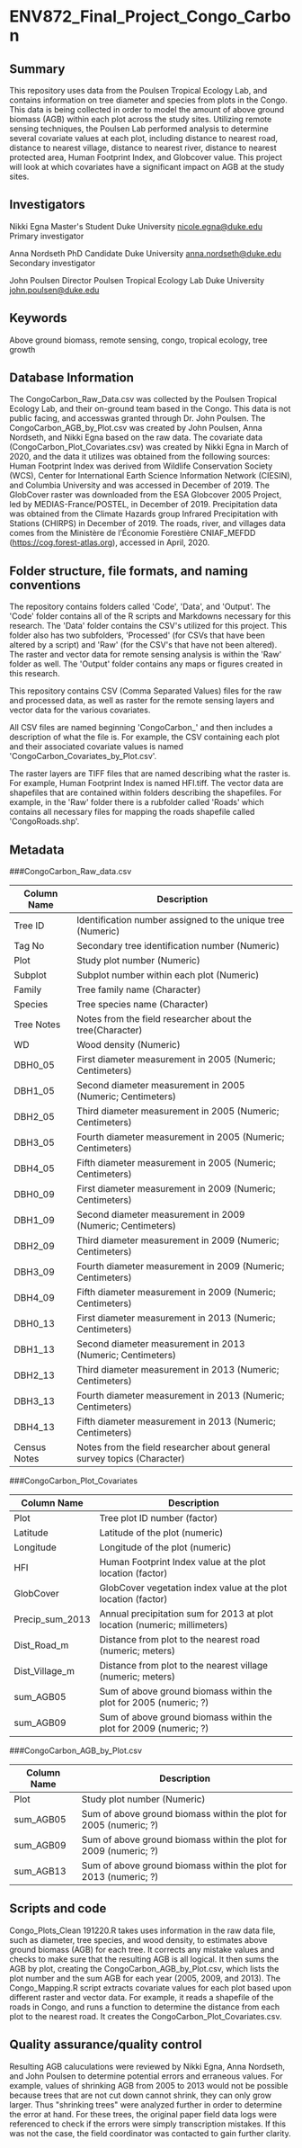 # ENV872_Final_Project_Congo_Carbon

## Summary

This repository uses data from the Poulsen Tropical Ecology Lab, and contains information on tree diameter and species from plots in the Congo. This data is being collected in order to model the amount of above ground biomass (AGB) within each plot across the study sites. Utilizing remote sensing techniques, the Poulsen Lab performed analysis to determine several covariate values at each plot, including distance to nearest road, distance to nearest village, distance to nearest river, distance to nearest protected area, Human Footprint Index, and Globcover value. This project will look at which covariates have a significant impact on AGB at the study sites.

## Investigators

Nikki Egna
Master's Student
Duke University
nicole.egna@duke.edu
Primary investigator

Anna Nordseth
PhD Candidate
Duke University
anna.nordseth@duke.edu
Secondary investigator

John Poulsen
Director
Poulsen Tropical Ecology Lab
Duke University
john.poulsen@duke.edu


## Keywords

Above ground biomass, remote sensing, congo, tropical ecology, tree growth

## Database Information

The CongoCarbon_Raw_Data.csv was collected by the Poulsen Tropical Ecology Lab, and their on-ground team based in the Congo. This data is not public facing, and accesswas granted through Dr. John Poulsen. The CongoCarbon_AGB_by_Plot.csv was created by John Poulsen, Anna Nordseth, and Nikki Egna based on the raw data. The covariate data (CongoCarbon_Plot_Covariates.csv) was created by Nikki Egna in March of 2020, and the data it utilizes was obtained from the following sources: Human Footprint Index was derived from Wildlife Conservation Society (WCS), Center for International Earth Science Information Network (CIESIN), and Columbia University and was accessed in December of 2019. The GlobCover raster was downloaded from the ESA Globcover 2005 Project, led by MEDIAS-France/POSTEL, in December of 2019. Precipitation data was obtained from the Climate Hazards group Infrared Precipitation with Stations (CHIRPS) in December of 2019. The roads, river, and villages data comes from the Ministère de l’Économie Forestière CNIAF_MEFDD (https://cog.forest-atlas.org), accessed in April, 2020.


## Folder structure, file formats, and naming conventions 

The repository contains folders called 'Code', 'Data', and 'Output'. The 'Code' folder contains all of the R scripts and Markdowns necessary for this research. The 'Data' folder contains the CSV's utilized for this project. This folder also has two subfolders, 'Processed' (for CSVs that have been altered by a script) and 'Raw' (for the CSV's that have not been altered). The raster and vector data for remote sensing analysis is within the 'Raw' folder as well. The 'Output' folder contains any maps or figures created in this research.

This repository contains CSV (Comma Separated Values) files for the raw and processed data, as well as raster for the remote sensing layers and vector data for the various covariates.

All CSV files are named beginning 'CongoCarbon_' and then includes a description of what the file is. For example, the CSV containing each plot and their associated covariate values is named 'CongoCarbon_Covariates_by_Plot.csv'. 

The raster layers are TIFF files that are named describing what the raster is. For example, Human Footprint Index is named HFI.tiff. The vector data are shapefiles that are contained within folders describing the shapefiles. For example, in the 'Raw' folder there is a rubfolder called 'Roads' which contains all necessary files for mapping the roads shapefile called 'CongoRoads.shp'.

## Metadata

###CongoCarbon_Raw_data.csv

Column Name | Description
----------- | -----------
Tree ID	    | Identification number assigned to the unique tree (Numeric)
Tag No      | Secondary tree identification number (Numeric)
Plot	      | Study plot number (Numeric)
Subplot	    | Subplot number within each plot (Numeric)
Family      | Tree family name (Character)
Species	    | Tree species name (Character)
Tree Notes  |	Notes from the field researcher about the tree(Character)
WD	        | Wood density (Numeric)
DBH0_05	    | First diameter measurement in 2005 (Numeric; Centimeters)
DBH1_05	    | Second diameter measurement in 2005 (Numeric; Centimeters)
DBH2_05	    | Third diameter measurement in 2005 (Numeric; Centimeters)
DBH3_05	    | Fourth diameter measurement in 2005 (Numeric; Centimeters)
DBH4_05	    | Fifth diameter measurement in 2005 (Numeric; Centimeters)
DBH0_09	    | First diameter measurement in 2009 (Numeric; Centimeters)
DBH1_09	    | Second diameter measurement in 2009 (Numeric; Centimeters)
DBH2_09	    | Third diameter measurement in 2009 (Numeric; Centimeters)
DBH3_09	    | Fourth diameter measurement in 2009 (Numeric; Centimeters)
DBH4_09   	| Fifth diameter measurement in 2009 (Numeric; Centimeters)
DBH0_13	    | First diameter measurement in 2013 (Numeric; Centimeters)
DBH1_13	    | Second diameter measurement in 2013 (Numeric; Centimeters)
DBH2_13	    | Third diameter measurement in 2013 (Numeric; Centimeters)
DBH3_13	    | Fourth diameter measurement in 2013 (Numeric; Centimeters)
DBH4_13	    | Fifth diameter measurement in 2013 (Numeric; Centimeters)
Census Notes| Notes from the field researcher about general survey topics (Character)

###CongoCarbon_Plot_Covariates

Column Name         | Description
------------------- | -----------
Plot	              | Tree plot ID number (factor)
Latitude	          | Latitude of the plot (numeric)
Longitude	          | Longitude of the plot (numeric)
HFI	                | Human Footprint Index value at the plot location (factor)
GlobCover           |	GlobCover vegetation index value at the plot location (factor)
Precip_sum_2013	    | Annual precipitation sum for 2013 at plot location (numeric; millimeters)
Dist_Road_m	        | Distance from plot to the nearest road (numeric; meters)
Dist_Village_m	    | Distance from plot to the nearest village (numeric; meters)
sum_AGB05	          | Sum of above ground biomass within the plot for 2005 (numeric; ?)
sum_AGB09           | Sum of above ground biomass within the plot for 2009 (numeric; ?)

###CongoCarbon_AGB_by_Plot.csv

Column Name         | Description
------------------- | -----------
Plot	              | Study plot number (Numeric)
sum_AGB05	          | Sum of above ground biomass within the plot for 2005 (numeric; ?)
sum_AGB09           | Sum of above ground biomass within the plot for 2009 (numeric; ?)
sum_AGB13           | Sum of above ground biomass within the plot for 2013 (numeric; ?)


## Scripts and code

Congo_Plots_Clean 191220.R takes uses information in the raw data file, such as diameter, tree species, and wood density, to estimates above ground biomass (AGB) for each tree. It corrects any mistake values and checks to make sure that the resulting AGB is all logical. It then sums the AGB by plot, creating the CongoCarbon_AGB_by_Plot.csv, which lists the plot number and the sum AGB for each year (2005, 2009, and 2013). The Congo_Mapping.R script extracts covariate values for each plot based upon different raster and vector data. For example, it reads a shapefile of the roads in Congo, and runs a function to determine the distance from each plot to the nearest road. It creates the CongoCarbon_Plot_Covariates.csv.

## Quality assurance/quality control

Resulting AGB caluculations were reviewed by Nikki Egna, Anna Nordseth, and John Poulsen to determine potential errors and erraneous values. For example, values of shrinking AGB from 2005 to 2013 would not be possible because trees that are not cut down cannot shrink, they can only grow larger. Thus "shrinking trees" were analyzed further in order to determine the error at hand. For these trees, the original paper field data logs were referenced to check if the errors were simply transcription mistakes. If this was not the case, the field coordinator was contacted to gain further clarity.


